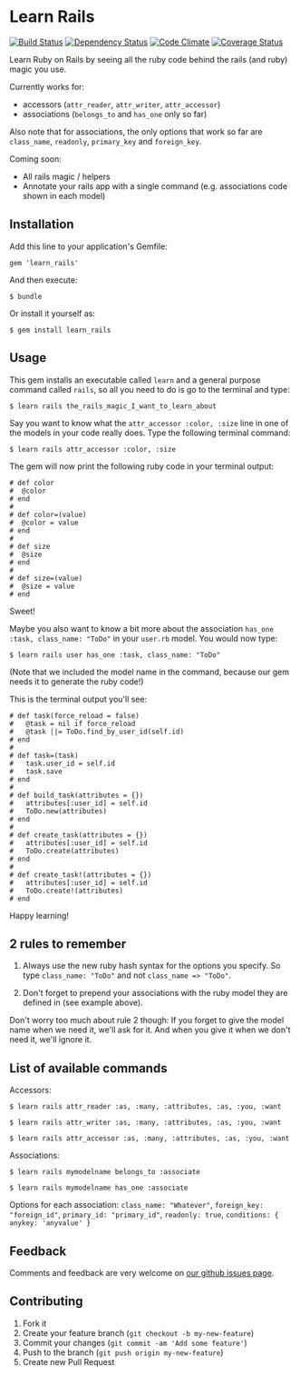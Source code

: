 # Learn Rails
[![Build Status](https://secure.travis-ci.org/pjc/learn_rails.png?branch=master)][travis]
[![Dependency Status](https://gemnasium.com/pjc/learn_rails.png)][gemnasium]
[![Code Climate](https://codeclimate.com/github/pjc/learn_rails.png)][codeclimate]
[![Coverage Status](https://coveralls.io/repos/pjc/learn_rails/badge.png?branch=master)][coveralls]

[travis]: https://travis-ci.org/pjc/learn_rails
[codeclimate]: https://codeclimate.com/github/pjc/learn_rails
[gemnasium]: https://gemnasium.com/pjc/learn_rails
[coveralls]: https://coveralls.io/r/pjc/learn_rails

Learn Ruby on Rails by seeing all the ruby code behind the rails (and ruby) magic you use.

Currently works for:
- accessors (`attr_reader`, `attr_writer`, `attr_accessor`)
- associations (`belongs_to` and `has_one` only so far)

Also note that for associations, the only options that work so far are `class_name`, `readonly`, `primary_key` and `foreign_key`.

Coming soon:
- All rails magic / helpers
- Annotate your rails app with a single command (e.g. associations code shown in each model)

## Installation

Add this line to your application's Gemfile:

    gem 'learn_rails'

And then execute:

    $ bundle

Or install it yourself as:

    $ gem install learn_rails

## Usage

This gem installs an executable called `learn` and a general purpose command called `rails`, so all you need to do is go to the terminal and type:

    $ learn rails the_rails_magic_I_want_to_learn_about

Say you want to know what the `attr_accessor :color, :size` line in one of the models in your code really does. Type the following terminal command:

    $ learn rails attr_accessor :color, :size

The gem will now print the following ruby code in your terminal output:

    # def color
    #  @color
    # end
    #
    # def color=(value)
    #  @color = value
    # end
    #
    # def size
    #  @size
    # end
    #
    # def size=(value)
    #  @size = value
    # end

Sweet!

Maybe you also want to know a bit more about the association `has_one :task, class_name: "ToDo"` in your `user.rb` model. You would now type:

    $ learn rails user has_one :task, class_name: "ToDo"

(Note that we included the model name in the command, because our gem needs it to generate the ruby code!)

This is the terminal output you'll see:

    # def task(force_reload = false)
    #   @task = nil if force_reload
    #   @task ||= ToDo.find_by_user_id(self.id)
    # end
    #
    # def task=(task)
    #   task.user_id = self.id
    #   task.save
    # end
    #
    # def build_task(attributes = {})
    #   attributes[:user_id] = self.id
    #   ToDo.new(attributes)
    # end
    #
    # def create_task(attributes = {})
    #   attributes[:user_id] = self.id
    #   ToDo.create(attributes)
    # end
    #
    # def create_task!(attributes = {})
    #   attributes[:user_id] = self.id
    #   ToDo.create!(attributes)
    # end

Happy learning!

## 2 rules to remember

1. Always use the new ruby hash syntax for the options you specify. So type `class_name: "ToDo"` and not `class_name => "ToDo"`.

2. Don't forget to prepend your associations with the ruby model they are defined in (see example above).

Don't worry too much about rule 2 though: If you forget to give the model name when we need it, we'll ask for it. And when you give it when we don't need it, we'll ignore it.

## List of available commands

Accessors:

    $ learn rails attr_reader :as, :many, :attributes, :as, :you, :want

    $ learn rails attr_writer :as, :many, :attributes, :as, :you, :want

    $ learn rails attr_accessor :as, :many, :attributes, :as, :you, :want

Associations:

    $ learn rails mymodelname belongs_to :associate

    $ learn rails mymodelname has_one :associate

Options for each association: `class_name: "Whatever"`, `foreign_key: "foreign_id"`, `primary_id: "primary_id"`, `readonly: true`, `conditions: { anykey: 'anyvalue' }`

## Feedback

Comments and feedback are very welcome on [our github issues page](https://github.com/pjc/learn_rails/issues?state=open).

## Contributing

1. Fork it
2. Create your feature branch (`git checkout -b my-new-feature`)
3. Commit your changes (`git commit -am 'Add some feature'`)
4. Push to the branch (`git push origin my-new-feature`)
5. Create new Pull Request
